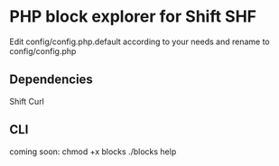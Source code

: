 PHP block explorer for Shift SHF
=========================================


Edit config/config.php.default according to your needs and rename to config/config.php


Dependencies
------------
Shift
Curl


CLI
---
coming soon:
chmod +x blocks
./blocks help
